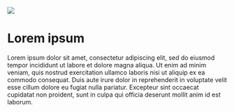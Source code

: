 <a href="https://juncture-digital.org"><img src="https://juncture-digital.org/images/ve-button.png"></a>

<param ve-config
       title="Banner example"
       banner="https://iiif.juncture-digital.org/banner/?url=https://upload.wikimedia.org/wikipedia/commons/3/37/Mud_Cow_Racing_-_Pacu_Jawi_-_West_Sumatra%2C_Indonesia.jpg&region=pct:20,20,80,40"
       layout="vertical"
       author="Ron">

# Lorem ipsum

Lorem ipsum dolor sit amet, consectetur adipiscing elit, sed do eiusmod tempor incididunt ut labore et dolore magna aliqua. Ut enim ad minim veniam, quis nostrud exercitation ullamco laboris nisi ut aliquip ex ea commodo consequat. Duis aute irure dolor in reprehenderit in voluptate velit esse cillum dolore eu fugiat nulla pariatur. Excepteur sint occaecat cupidatat non proident, sunt in culpa qui officia deserunt mollit anim id est laborum.
<param ve-iframe src="https://www.biodiversitylibrary.org/page/51722036">
